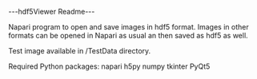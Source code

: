 ---hdf5Viewer Readme---

Napari program to open and save images in hdf5 format. Images in other formats can be opened in Napari as usual an then saved as hdf5 as well. 

Test image available in /TestData directory.

Required Python packages: 
napari
h5py
numpy
tkinter
PyQt5

